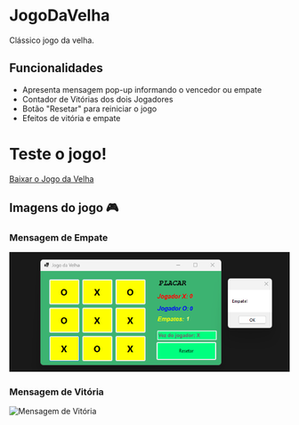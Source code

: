 # JogoDaVelha 
Clássico jogo da velha.

## Funcionalidades
- Apresenta mensagem pop-up informando o vencedor ou empate
- Contador de Vitórias dos dois Jogadores
- Botão "Resetar" para reiniciar o jogo
- Efeitos de vitória e empate

# Teste o jogo!
[Baixar o Jogo da Velha](./JogoAplicativo)


## Imagens do jogo 🎮
### Mensagem de Empate
![Mensagem de Empate](imagens/MensagemDeEmpate.png)

### Mensagem de Vitória
![Mensagem de Vitória](imagens/MensagemDeVitória.png)
